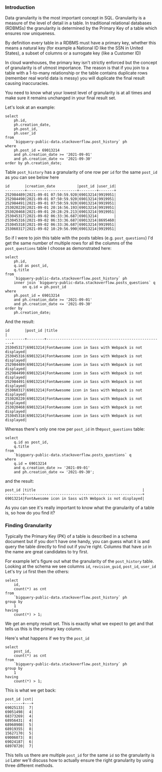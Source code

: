 ### Introduction
Data granularity is the most important concept in SQL. Granularity is a measure of the level of detail in a table. In traditional relational databases (RDBMSs) the granularity is determined by the Primary Key of a table which ensures row uniqueness. 

By definition every table in a RDBMS must have a primary key, whether this means a natural key (for example a National ID like the SSN in United States), a subset of columns  or a surrogate key (like a Customer ID)

In cloud warehouses, the primary key isn't strictly enforced but the concept of granularity is of utmost importance. The reason is that if you join to a table with a 1-to-many relationship or the table contains duplicate rows (remember real world data is messy) you will duplicate the final result causing inaccuracies.

You need to know what your lowest level of granularity is at all times and make sure it remains unchanged in your final result set.

Let's look at an example:

```
select
	ph.id,
	ph.creation_date,
	ph.post_id,
	ph.user_id
from
	`bigquery-public-data.stackoverflow.post_history` ph
where
	ph.post_id = 69013214
	and ph.creation_date >= '2021-09-01'
	and ph.creation_date <= '2021-09-30'
order by ph.creation_date;
```

Table `post_history` has a granularity of one row per `id` for the same `post_id` as you can see below here

```
id       |creation_date          |post_id |user_id|
---------+-----------------------+--------+-------+
252984489|2021-09-01 07:50:59.920|69013214|9919951|
252984490|2021-09-01 07:50:59.920|69013214|9919951|
252984491|2021-09-01 07:50:59.920|69013214|9919951|
253020220|2021-09-01 20:16:56.193|69013214|9919951|
253020468|2021-09-01 20:28:29.213|69013214|9919951|
253045317|2021-09-02 06:33:36.687|69013214|       |
253045316|2021-09-02 06:33:36.687|69013214|8695460|
253045318|2021-09-02 06:33:36.687|69013214|9919951|
253060317|2021-09-02 10:29:56.990|69013214|9919951|
```

So if I were to join this table with the posts tables (e.g. `post_questions`) I'd get the same number of multiple rows for all the columns of the `post_questions` table I choose as demonstrated here:

```
select
	ph.id,
	q.id as post_id,
	q.title
from
	`bigquery-public-data.stackoverflow.post_history` ph
	inner join `bigquery-public-data.stackoverflow.posts_questions` q 
		on q.id = ph.post_id
where
	ph.post_id = 69013214
	and ph.creation_date >= '2021-09-01'
	and ph.creation_date <= '2021-09-30'
order by 
	ph.creation_date;
```

And the result:

```
id       |post_id |title                                                 |
---------+--------+------------------------------------------------------+
253045317|69013214|FontAwesome icon in Sass with Webpack is not displayed|
253045316|69013214|FontAwesome icon in Sass with Webpack is not displayed|
252984489|69013214|FontAwesome icon in Sass with Webpack is not displayed|
252984490|69013214|FontAwesome icon in Sass with Webpack is not displayed|
252984491|69013214|FontAwesome icon in Sass with Webpack is not displayed|
253060317|69013214|FontAwesome icon in Sass with Webpack is not displayed|
253020220|69013214|FontAwesome icon in Sass with Webpack is not displayed|
253020468|69013214|FontAwesome icon in Sass with Webpack is not displayed|
253045318|69013214|FontAwesome icon in Sass with Webpack is not displayed|
```

Whereas there's only one row per `post_id` in the`post_questions` table:

```
select
	q.id as post_id,
	q.title
from
	`bigquery-public-data.stackoverflow.posts_questions` q
where
	q.id = 69013214
	and q.creation_date >= '2021-09-01'
	and ph.creation_date <= '2021-09-30';
```

and the result:

```
post_id |title                                                 |
--------+------------------------------------------------------+
69013214|FontAwesome icon in Sass with Webpack is not displayed|
```

As you can see it's really important to know what the granularity of a table is, so how do you find it?

### Finding Granularity
Typically the Primary Key (PK) of a table is described in a schema document but if you don't have one handy, you can guess what it is and query the table directly to find out if you're right. Columns that have `id` in the name are great candidates to try first.

For example let's figure out what the granularity of the `post_history` table. Looking at the schema we see columns `id`, `revision_guid`, `post_id`, `user_id` Let's try `id` first then the others:

```
select 
	id,
	count(*) as cnt
from
	`bigquery-public-data.stackoverflow.post_history` ph
group by
	1
having 
	count(*) > 1;
```

We get an empty result set. This is exactly what we expect to get and that tells us this is the primary key column. 

Here's what happens if we try the `post_id`

```
select 
	post_id,
	count(*) as cnt
from
	`bigquery-public-data.stackoverflow.post_history` ph
group by
	1
having 
	count(*) > 1;
```

This is what we get back:

```
post_id |cnt|
--------+---+
69025133|  7|
69051498|  4|
68373269|  4|
68956431|  4|
68960908|  5|
68919355|  8|
15627170|  5|
69006073|  8|
69024187|  6|
68978720|  7|
```

This tells us there are multiple `post_id` for the same `id` so the granularity is `id` Later we'll discuss how to actually ensure the right granularity by using three different methods.